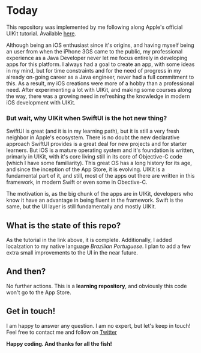 #  Today

This repository was implemented by me following along Apple's official UIKit tutorial. Available [here](https://developer.apple.com/tutorials/app-dev-training#uikit-essentials).

Although being an iOS enthusiast since it's origins, and having myself being an user from when the iPhone 3GS came to the public, my professional experience as a Java Developer never let me focus entirely in developing apps for this platform.
I always had a goal to create an app, with some ideas in my mind, but for time constraints and for the need of progress in my already on-going career as a Java engineer, never had a full commitment to this. As a result, my iOS creations were more of a hobby than a professional need.
After experimenting a lot with UIKit, and making some courses along the way, there was a growing need in refreshing the knowledge in modern iOS development with UIKit.

### But wait, why UIKit when SwiftUI is the hot new thing?

SwiftUI is great (and it is in my learning path), but it is still a very fresh neighbor in Apple's ecosystem. There is no doubt the new declarative approach SwiftUI provides is a great deal for new projects and for starter learners.
But iOS is a mature operating system and it's foundation is written, primarly in UIKit, with it's core living still in its core of Objective-C code (which I have some familiarity).
This great OS has a long history for its age, and since the inception of the App Store, it is evolving. UIKit is a fundamental part of it, and still, most of the apps out there are written in this framework, in modern Swift or even some in Obective-C.

The motivation is, as the big chunk of the apps are in UIKit, developers who know it have an advantage in being fluent in the framework. Swift is the same, but the UI layer is still fundamentally and mostly UIKit.

## What is the state of this repo?

As the tutorial in the link above, it is complete.
Additionally, I added localzation to my native language _Brazilian Portuguese_.
I plan to add a few extra small improvements to the UI in the near future.

## And then?

No further actions. This is a **learning repository**, and obviously this code won't go to the App Store.

## Get in touch!

I am happy to answer any question. I am no expert, but let's keep in touch!
Feel free to contact me and follow on [Twitter](https://twitter.com/devLauten)  

**Happy coding. And thanks for all the fish!**

